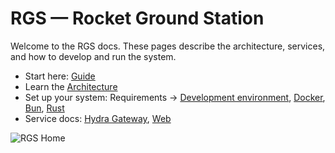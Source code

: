 # RGS — Rocket Ground Station

Welcome to the RGS docs. These pages describe the architecture, services, and how to develop and run the system.

- Start here: [Guide](guide/index.md)
- Learn the [Architecture](guide/architecture.md)
- Set up your system: Requirements → [Development environment](guide/requirements/development-environment.md), [Docker](guide/requirements/docker.md), [Bun](guide/requirements/bun.md), [Rust](guide/requirements/rust.md)
- Service docs: [Hydra Gateway](hydra-gateway/index.md), [Web](web/index.md)

![RGS Home](/static/rgs_home.png)

